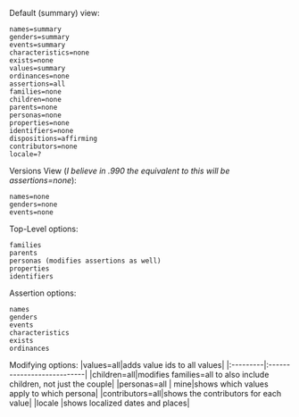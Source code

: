 Default (summary) view:
```
names=summary
genders=summary
events=summary
characteristics=none
exists=none
values=summary
ordinances=none
assertions=all
families=none
children=none
parents=none
personas=none
properties=none
identifiers=none
dispositions=affirming
contributors=none
locale=?
```

Versions View (_I believe in .990 the equivalent to this will be assertions=none_):
```
names=none
genders=none
events=none
```

Top-Level options:
```
families
parents
personas (modifies assertions as well)
properties
identifiers
```

Assertion options:
```
names
genders
events
characteristics
exists
ordinances
```

Modifying options:
|values=all|adds value ids to all values|
|:---------|:---------------------------|
|children=all|modifies families=all to also include children, not just the couple|
|personas=all | mine|shows which values apply to which persona|
|contributors=all|shows the contributors for each value|
|locale    |shows localized dates and places|
